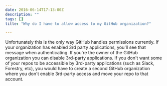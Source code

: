 ```yaml
---
date: 2016-06-14T17:13:00Z
description: ""
tags: []
title: "Why do I have to allow access to my GitHub organization?"

---
```

Unfortunately this is the only way GitHub handles permissions currently.  If your organization has enabled 3rd party applications, you'll see that message when authenticating.  If you're the owner of the GitHub organization you can disable 3rd-party applications.  If you don't want some of your repos to be accessible by 3rd-party applications (such as Slack, Forestry, etc), you would have to create a second GitHub organization where you don't enable 3rd-party access and move your repo to that account. 